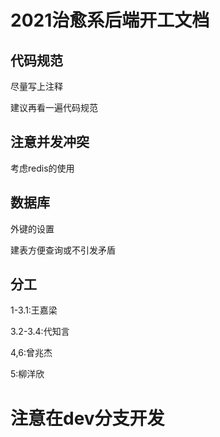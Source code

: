 # 2021治愈系后端开工文档

## 代码规范

尽量写上注释

建议再看一遍代码规范

## 注意并发冲突

考虑redis的使用

## 数据库

外键的设置

建表方便查询或不引发矛盾

## 分工

1-3.1:王嘉梁

3.2-3.4:代知言

4,6:曾兆杰

5:柳洋欣

#  注意在dev分支开发

